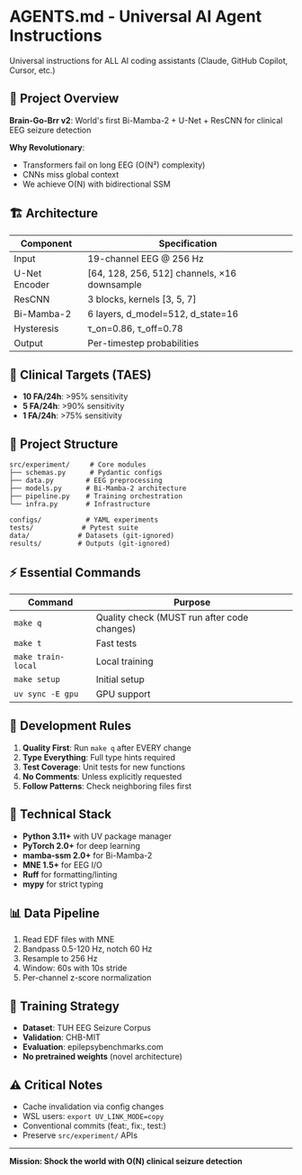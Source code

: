 # AGENTS.md - Universal AI Agent Instructions

Universal instructions for ALL AI coding assistants (Claude, GitHub Copilot, Cursor, etc.)

## 🧠 Project Overview

**Brain-Go-Brr v2**: World's first Bi-Mamba-2 + U-Net + ResCNN for clinical EEG seizure detection

**Why Revolutionary**:
- Transformers fail on long EEG (O(N²) complexity)
- CNNs miss global context
- We achieve O(N) with bidirectional SSM

## 🏗️ Architecture

| Component | Specification |
|-----------|--------------|
| Input | 19-channel EEG @ 256 Hz |
| U-Net Encoder | [64, 128, 256, 512] channels, ×16 downsample |
| ResCNN | 3 blocks, kernels [3, 5, 7] |
| Bi-Mamba-2 | 6 layers, d_model=512, d_state=16 |
| Hysteresis | τ_on=0.86, τ_off=0.78 |
| Output | Per-timestep probabilities |

## 🎯 Clinical Targets (TAES)

- **10 FA/24h**: >95% sensitivity
- **5 FA/24h**: >90% sensitivity
- **1 FA/24h**: >75% sensitivity

## 📁 Project Structure

```
src/experiment/     # Core modules
├── schemas.py      # Pydantic configs
├── data.py        # EEG preprocessing
├── models.py      # Bi-Mamba-2 architecture
├── pipeline.py    # Training orchestration
└── infra.py       # Infrastructure

configs/           # YAML experiments
tests/            # Pytest suite
data/            # Datasets (git-ignored)
results/         # Outputs (git-ignored)
```

## ⚡ Essential Commands

| Command | Purpose |
|---------|---------|
| `make q` | Quality check (MUST run after code changes) |
| `make t` | Fast tests |
| `make train-local` | Local training |
| `make setup` | Initial setup |
| `uv sync -E gpu` | GPU support |

## 🔧 Development Rules

1. **Quality First**: Run `make q` after EVERY change
2. **Type Everything**: Full type hints required
3. **Test Coverage**: Unit tests for new functions
4. **No Comments**: Unless explicitly requested
5. **Follow Patterns**: Check neighboring files first

## 🔬 Technical Stack

- **Python 3.11+** with UV package manager
- **PyTorch 2.0+** for deep learning
- **mamba-ssm 2.0+** for Bi-Mamba-2
- **MNE 1.5+** for EEG I/O
- **Ruff** for formatting/linting
- **mypy** for strict typing

## 📊 Data Pipeline

1. Read EDF files with MNE
2. Bandpass 0.5-120 Hz, notch 60 Hz
3. Resample to 256 Hz
4. Window: 60s with 10s stride
5. Per-channel z-score normalization

## 🚀 Training Strategy

- **Dataset**: TUH EEG Seizure Corpus
- **Validation**: CHB-MIT
- **Evaluation**: epilepsybenchmarks.com
- **No pretrained weights** (novel architecture)

## ⚠️ Critical Notes

- Cache invalidation via config changes
- WSL users: `export UV_LINK_MODE=copy`
- Conventional commits (feat:, fix:, test:)
- Preserve `src/experiment/` APIs

---
**Mission: Shock the world with O(N) clinical seizure detection**